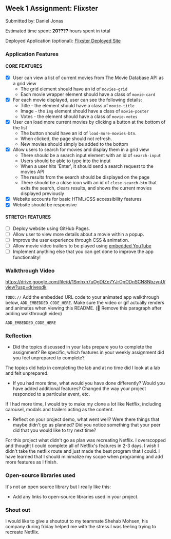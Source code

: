 ## Week 1 Assignment: Flixster

Submitted by: Daniel Jonas

Estimated time spent: **20????** hours spent in total

Deployed Application (optional): [Flixster Deployed Site](ADD_LINK_HERE)

### Application Features

#### CORE FEATURES

- [X] User can view a list of current movies from The Movie Database API as a grid view
  - The grid element should have an id of `movies-grid`
  - Each movie wrapper element should have a class of `movie-card`
- [X] For each movie displayed, user can see the following details:
  - Title - the element should have a class of `movie-title`
  - Image - the `img` element should have a class of `movie-poster`
  - Votes - the element should have a class of `movie-votes`
- [X] User can load more current movies by clicking a button at the bottom of the list
  - The button should have an id of `load-more-movies-btn`.
  - When clicked, the page should not refresh.
  - New movies should simply be added to the bottom
- [X] Allow users to search for movies and display them in a grid view
  - There should be a search input element with an id of `search-input`
  - Users should be able to type into the input
  - When a user hits 'Enter', it should send a search request to the movies API
  - The results from the search should be displayed on the page
  - There should be a close icon with an id of `close-search-btn` that exits the search, clears results, and shows the current movies displayed previously
- [X] Website accounts for basic HTML/CSS accessibility features
- [X] Website should be responsive

#### STRETCH FEATURES

- [ ] Deploy website using GitHub Pages. 
- [ ] Allow user to view more details about a movie within a popup.
- [ ] Improve the user experience through CSS & animation.
- [ ] Allow movie video trailers to be played using [embedded YouTube](https://support.google.com/youtube/answer/171780?hl=en)
- [ ] Implement anything else that you can get done to improve the app functionality!

### Walkthrough Video

https://drive.google.com/file/d/1Smhxn7uOgDIZe7YJrOpODnSCN8NbzynU/view?usp=drivesdk

`TODO://` Add the embedded URL code to your animated app walkthrough below, `ADD_EMBEDDED_CODE_HERE`. Make sure the video or gif actually renders and animates when viewing this README. (🚫 Remove this paragraph after adding walkthrough video)

`ADD_EMBEDDED_CODE_HERE`

### Reflection

* Did the topics discussed in your labs prepare you to complete the assignment? Be specific, which features in your weekly assignment did you feel unprepared to complete?

The  topics did help in completing the lab and at no time did I look at a lab and felt unprepared.

* If you had more time, what would you have done differently? Would you have added additional features? Changed the way your project responded to a particular event, etc.
  
If I had more time, I would try to make my clone a lot like Netflix, including carousel, modals and trailers acting as the content.
  
* Reflect on your project demo, what went well? Were there things that maybe didn't go as planned? Did you notice something that your peer did that you would like to try next time?

For this project what didn't go as plan was recreating Netflix. I overscopped and thought I could complete all of Netflix's features in 2-3 days. I wish I didn't take the netflix route and just made the best program that I could. I have learned that I should minimalize my scope when programing and add more features as I finish.

### Open-source libraries used

It's not an open source library but I really like this: 

- Add any links to open-source libraries used in your project.

### Shout out

I would like to give a shoutout to my teammate Shehab Mohsen, his company during friday helped me with the stress I was feeling trying to recreate Netflix.

